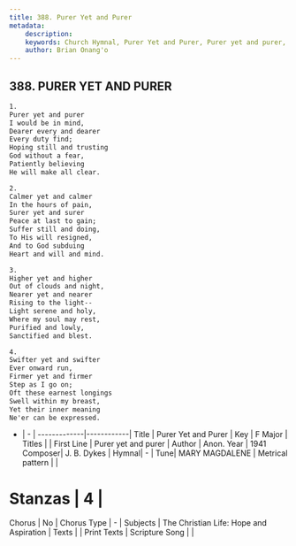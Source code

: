 ```yaml
---
title: 388. Purer Yet and Purer
metadata:
    description: 
    keywords: Church Hymnal, Purer Yet and Purer, Purer yet and purer, 
    author: Brian Onang'o
---
```



## 388. PURER YET AND PURER

```txt
1.
Purer yet and purer 
I would be in mind, 
Dearer every and dearer 
Every duty find; 
Hoping still and trusting 
God without a fear, 
Patiently believing 
He will make all clear. 

2.
Calmer yet and calmer 
In the hours of pain, 
Surer yet and surer 
Peace at last to gain; 
Suffer still and doing, 
To His will resigned, 
And to God subduing 
Heart and will and mind. 

3.
Higher yet and higher 
Out of clouds and night, 
Nearer yet and nearer 
Rising to the light-- 
Light serene and holy, 
Where my soul may rest, 
Purified and lowly, 
Sanctified and blest. 

4.
Swifter yet and swifter 
Ever onward run, 
Firmer yet and firmer 
Step as I go on; 
Oft these earnest longings 
Swell within my breast, 
Yet their inner meaning 
Ne'er can be expressed.
```

- |   -  |
-------------|------------|
Title | Purer Yet and Purer |
Key | F Major |
Titles |  |
First Line | Purer yet and purer |
Author | Anon.
Year | 1941
Composer| J. B. Dykes |
Hymnal|  - |
Tune| MARY MAGDALENE |
Metrical pattern | |
# Stanzas | 4 |
Chorus | No |
Chorus Type | - |
Subjects | The Christian Life: Hope and Aspiration |
Texts |  |
Print Texts | 
Scripture Song |  |
  
